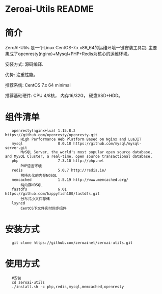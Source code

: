 Zeroai-Utils README
============

简介
===========

  ZeroAI-Utils 是一个Linux CentOS-7.x x86_64的运维环境一键安装工具包.
  主要集成了openresty(nginx)+Mysql+PHP+Redis为核心的运维环境。

  安装方式: 源码编译.

  优势:   注重性能。

  推荐系统: CentOS 7.x 64 minimal

  推荐基础硬件:
  			CPU 4/8核，
  			内存16/32G，
  			硬盘SSD+HDD。

组件清单
=======
```shell
   openresty(nginx+lua) 1.15.8.2 https://github.com/openresty/openresty.git
       High Performance Web Platform Based on Nginx and LuaJIT
   mysql                8.0.18 https://github.com/mysql/mysql-server.git
       MySQL Server, the world's most popular open source database, and MySQL Cluster, a real-time, open source transactional database.
   php                  7.3.10 http://php.net
       PHP语言环境
   redis                5.0.7 http://redis.io/
       可持久化的内存NOSQL
   memcached            1.5.19 http://www.memcached.org/
       纯内存NOSQL
   fastdfs              6.01 https://github.com/happyfish100/fastdfs.git
       分布式小文件存储
   lsyncd
       CentOS下文件实时同步组件

```

安装方式
=======
```shell
   git clone https://github.com/zeroainet/zeroai-utils.git
```

使用方式
=======
```shell
   #安装
   cd zeroai-utils
   ./install.sh -c php,redis,mysql,memcached,openresty
```